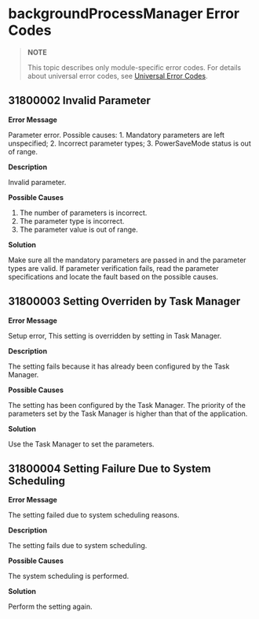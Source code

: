 # backgroundProcessManager Error Codes

> **NOTE**
>
> This topic describes only module-specific error codes. For details about universal error codes, see [Universal Error Codes](../errorcode-universal.md).

## 31800002 Invalid Parameter

**Error Message**

Parameter error. Possible causes: 1. Mandatory parameters are left unspecified; 2. Incorrect parameter types; 3. PowerSaveMode status is out of range.

**Description**

Invalid parameter.

**Possible Causes**

1. The number of parameters is incorrect.
2. The parameter type is incorrect.
3. The parameter value is out of range.

**Solution**

Make sure all the mandatory parameters are passed in and the parameter types are valid. If parameter verification fails, read the parameter specifications and locate the fault based on the possible causes.

## 31800003 Setting Overriden by Task Manager

**Error Message**

Setup error, This setting is overridden by setting in Task Manager.

**Description**

The setting fails because it has already been configured by the Task Manager.

**Possible Causes**

The setting has been configured by the Task Manager. The priority of the parameters set by the Task Manager is higher than that of the application.

**Solution**

Use the Task Manager to set the parameters.

## 31800004 Setting Failure Due to System Scheduling

**Error Message**

The setting failed due to system scheduling reasons.

**Description**

The setting fails due to system scheduling.

**Possible Causes**

The system scheduling is performed.

**Solution**

Perform the setting again.
